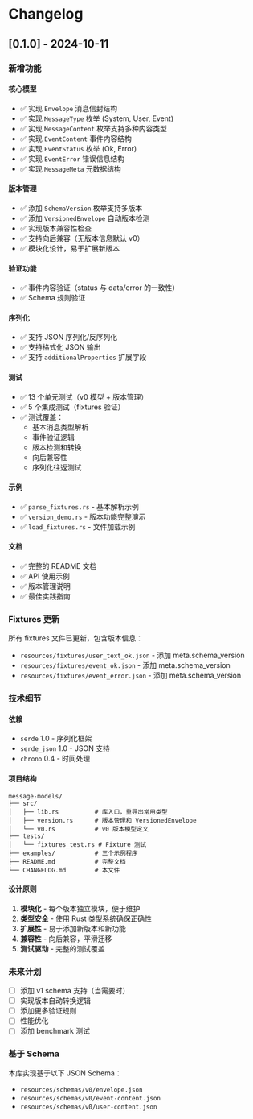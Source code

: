 # Changelog

## [0.1.0] - 2024-10-11

### 新增功能

#### 核心模型
- ✅ 实现 `Envelope` 消息信封结构
- ✅ 实现 `MessageType` 枚举 (System, User, Event)
- ✅ 实现 `MessageContent` 枚举支持多种内容类型
- ✅ 实现 `EventContent` 事件内容结构
- ✅ 实现 `EventStatus` 枚举 (Ok, Error)
- ✅ 实现 `EventError` 错误信息结构
- ✅ 实现 `MessageMeta` 元数据结构

#### 版本管理
- ✅ 添加 `SchemaVersion` 枚举支持多版本
- ✅ 添加 `VersionedEnvelope` 自动版本检测
- ✅ 实现版本兼容性检查
- ✅ 支持向后兼容（无版本信息默认 v0）
- ✅ 模块化设计，易于扩展新版本

#### 验证功能
- ✅ 事件内容验证（status 与 data/error 的一致性）
- ✅ Schema 规则验证

#### 序列化
- ✅ 支持 JSON 序列化/反序列化
- ✅ 支持格式化 JSON 输出
- ✅ 支持 `additionalProperties` 扩展字段

#### 测试
- ✅ 13 个单元测试（v0 模型 + 版本管理）
- ✅ 5 个集成测试（fixtures 验证）
- ✅ 测试覆盖：
  - 基本消息类型解析
  - 事件验证逻辑
  - 版本检测和转换
  - 向后兼容性
  - 序列化往返测试

#### 示例
- ✅ `parse_fixtures.rs` - 基本解析示例
- ✅ `version_demo.rs` - 版本功能完整演示
- ✅ `load_fixtures.rs` - 文件加载示例

#### 文档
- ✅ 完整的 README 文档
- ✅ API 使用示例
- ✅ 版本管理说明
- ✅ 最佳实践指南

### Fixtures 更新

所有 fixtures 文件已更新，包含版本信息：

- `resources/fixtures/user_text_ok.json` - 添加 meta.schema_version
- `resources/fixtures/event_ok.json` - 添加 meta.schema_version
- `resources/fixtures/event_error.json` - 添加 meta.schema_version

### 技术细节

#### 依赖
- `serde` 1.0 - 序列化框架
- `serde_json` 1.0 - JSON 支持
- `chrono` 0.4 - 时间处理

#### 项目结构
```
message-models/
├── src/
│   ├── lib.rs          # 库入口，重导出常用类型
│   ├── version.rs      # 版本管理和 VersionedEnvelope
│   └── v0.rs           # v0 版本模型定义
├── tests/
│   └── fixtures_test.rs # Fixture 测试
├── examples/           # 三个示例程序
├── README.md           # 完整文档
└── CHANGELOG.md        # 本文件
```

#### 设计原则

1. **模块化** - 每个版本独立模块，便于维护
2. **类型安全** - 使用 Rust 类型系统确保正确性
3. **扩展性** - 易于添加新版本和新功能
4. **兼容性** - 向后兼容，平滑迁移
5. **测试驱动** - 完整的测试覆盖

### 未来计划

- [ ] 添加 v1 schema 支持（当需要时）
- [ ] 实现版本自动转换逻辑
- [ ] 添加更多验证规则
- [ ] 性能优化
- [ ] 添加 benchmark 测试

### 基于 Schema

本库实现基于以下 JSON Schema：
- `resources/schemas/v0/envelope.json`
- `resources/schemas/v0/event-content.json`
- `resources/schemas/v0/user-content.json`


